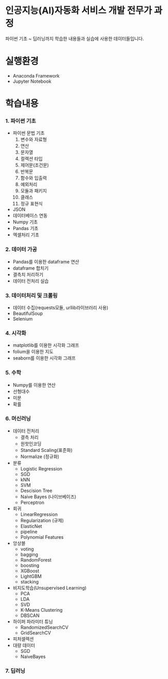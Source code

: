 # 인공지능(AI)자동화 서비스 개발 전무가 과정
파이썬 기초 ~ 딥러닝까지 학습한 내용들과 실습에 사용한 데이터들입니다.
# 실행환경
* Anaconda Framework
* Jupyter Notebook
# 학습내용
### 1. 파이썬 기초
* 파이썬 문법 기초
   1. 변수와 자료형
   2. 연산
   3. 문자열
   4. 컬렉션 타입
   5. 제어문(조건문)
   6. 반복문
   7. 함수와 입출력
   8. 예외처리
   9. 모듈과 패키지
   10. 클래스 
   11. 정규 표현식
* JSON
* 데이터베이스 연동
* Numpy 기초
* Pandas 기초
* 엑셀처리 기초
### 2. 데이터 가공
* Pandas를 이용한 dataframe 연산
* dataframe 합치기
* 결측치 처리하기
* 데이터 전처리 실습
### 3. 데이터처리 및 크롤링
* 데이터 수집(requests모듈, urllib라이브러리 사용)
* BeautifulSoup
* Selenium
### 4. 시각화
* matplotlib를 이용한 시각화 그래프
* folium을 이용한 지도
* seaborn를 이용한 시각화 그래프

### 5. 수학
* Numpy를 이용한 연산
* 선형대수
* 미분
* 확률
### 6. 머신러닝
* 데이터 전처리
   - 결측 처리
   - 원핫인코딩
   - Standard Scaling(표준화)
   - Normalize (정규화)
* 분류
   - Logistic Regression
   - SGD
   - kNN
   - SVM
   - Descision Tree
   - Naive Bayes (나이브베이즈)
   - Perceptron
* 회귀
   - LinearRegression
   - Regularization (규제)
   - ElasticNet
   - pipeline
   - Polynomial Features
* 앙상블
   - voting
   - bagging
   - RandomForest
   - boosting
   - XGBoost
   - LightGBM
   - stacking
* 비지도학습(Unsupervised Learning)
   - PCA
   - LDA
   - SVD
   - K-Means Clustering
   - DBSCAN
* 하이퍼 파라미터 튜닝
   - RandomizedSearchCV
   - GridSearchCV
* 피처셀렉션
* 대량 데이터
   - SGD
   - NaiveBayes
### 7. 딥러닝
